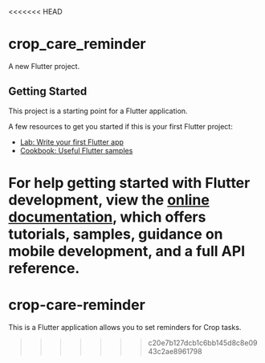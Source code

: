 <<<<<<< HEAD
# crop_care_reminder

A new Flutter project.

## Getting Started

This project is a starting point for a Flutter application.

A few resources to get you started if this is your first Flutter project:

- [Lab: Write your first Flutter app](https://docs.flutter.dev/get-started/codelab)
- [Cookbook: Useful Flutter samples](https://docs.flutter.dev/cookbook)

For help getting started with Flutter development, view the
[online documentation](https://docs.flutter.dev/), which offers tutorials,
samples, guidance on mobile development, and a full API reference.
=======
# crop-care-reminder
This is a Flutter application allows you to set reminders for Crop tasks.
>>>>>>> c20e7b127dcb1c6bb145d8c8e0943c2ae8961798
